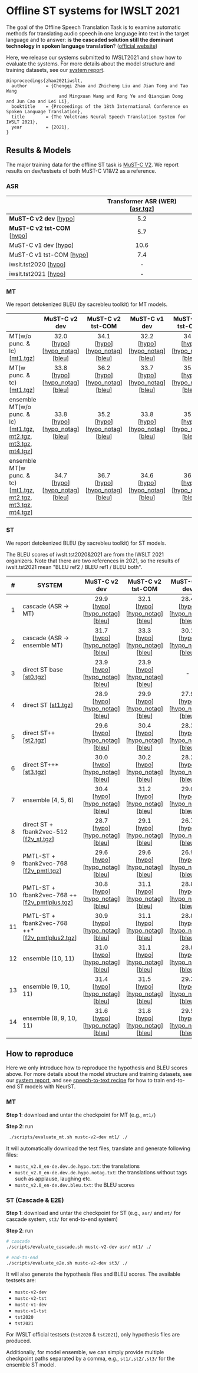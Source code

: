 # Offline ST systems for IWSLT 2021 

The goal of the Offline Speech Translation Task is to examine automatic methods for translating audio speech in one language into text in the target language and to answer: **is the cascaded solution still the dominant technology in spoken language translation**? ([official website](https://iwslt.org/2021/offline))

Here, we release our systems submitted to IWSLT2021 and show how to evaluate the systems. For more details about the model structure and training datasets, see our [system report](https://arxiv.org/abs/2105.07319).
```
@inproceedings{zhao2021iwslt,
  author       = {Chengqi Zhao and Zhicheng Liu and Jian Tong and Tao Wang 
                    and Mingxuan Wang and Rong Ye and Qianqian Dong and Jun Cao and Lei Li},
  booktitle    = {Proceedings of the 18th International Conference on Spoken Language Translation},
  title        = {The Volctrans Neural Speech Translation System for IWSLT 2021},
  year         = {2021},
}

```


## Results & Models
The major training data for the offline ST task is [MuST-C V2](https://ict.fbk.eu/must-c/). We report results on dev/testsets of both MuST-C V1&V2 as a reference.

### ASR

|                       | Transformer ASR (WER) [[asr.tgz](http://sf3-ttcdn-tos.pstatp.com/obj/nlp-opensource/neurst/iwslt21/offline/models/asr.tgz)] |
|-----------------------|:---------------------:|
| **MuST-C v2 dev** [[hypo](http://sf3-ttcdn-tos.pstatp.com/obj/nlp-opensource/neurst/iwslt21/offline/res/cascade/mustc_v2.0_en-de.dev.en.hypo.txt)] | 5.2 |
| **MuST-C v2 tst-COM** [[hypo](http://sf3-ttcdn-tos.pstatp.com/obj/nlp-opensource/neurst/iwslt21/offline/res/cascade/mustc_v2.0_en-de.tst-COMMON.en.hypo.txt)] | 5.7 |
| MuST-C v1 dev [[hypo](http://sf3-ttcdn-tos.pstatp.com/obj/nlp-opensource/neurst/iwslt21/offline/res/cascade/mustc_v1.0_en-de.dev.en.hypo.txt)] | 10.6 |
| MuST-C v1 tst-COM [[hypo](http://sf3-ttcdn-tos.pstatp.com/obj/nlp-opensource/neurst/iwslt21/offline/res/cascade/mustc_v1.0_en-de.tst-COMMON.en.hypo.txt)] | 7.4 |
| iwslt.tst2020 [[hypo](http://sf3-ttcdn-tos.pstatp.com/obj/nlp-opensource/neurst/iwslt21/offline/res/cascade/iwslt-slt.tst2020.en.hypo.txt)]| - |
| iwslt.tst2021  [[hypo](http://sf3-ttcdn-tos.pstatp.com/obj/nlp-opensource/neurst/iwslt21/offline/res/cascade/iwslt-slt.tst2021.en.hypo.txt)] | - |

### MT
We report detokenized BLEU (by sacrebleu toolkit) for MT models.

| | **MuST-C v2 dev** | **MuST-C v2 tst-COM** | MuST-C v1 dev | MuST-C v1 tst-COM |
|-----------------------|:---------------------:|:---------------------:|:---------------------:|:---------------------:|
|MT(w/o punc. & lc) [[mt1.tgz](http://sf3-ttcdn-tos.pstatp.com/obj/nlp-opensource/neurst/iwslt21/offline/models/mt1.tgz)]| 32.0 <br> [[hypo](http://sf3-ttcdn-tos.pstatp.com/obj/nlp-opensource/neurst/iwslt21/offline/res/mt/mustc_v2.0_en-de.dev.de.hypo.txt)] [[hypo_notag](http://sf3-ttcdn-tos.pstatp.com/obj/nlp-opensource/neurst/iwslt21/offline/res/mt/mustc_v2.0_en-de.dev.de.hypo.notag.txt)] [[bleu](http://sf3-ttcdn-tos.pstatp.com/obj/nlp-opensource/neurst/iwslt21/offline/res/mt/mustc_v2.0_en-de.dev.bleu.txt)] | 34.1 <br> [[hypo](http://sf3-ttcdn-tos.pstatp.com/obj/nlp-opensource/neurst/iwslt21/offline/res/mt/mustc_v2.0_en-de.tst-COMMON.de.hypo.txt)] [[hypo_notag](http://sf3-ttcdn-tos.pstatp.com/obj/nlp-opensource/neurst/iwslt21/offline/res/mt/mustc_v2.0_en-de.tst-COMMON.de.hypo.notag.txt)] [[bleu](http://sf3-ttcdn-tos.pstatp.com/obj/nlp-opensource/neurst/iwslt21/offline/res/mt/mustc_v2.0_en-de.tst-COMMON.bleu.txt)] | 32.2 <br> [[hypo](http://sf3-ttcdn-tos.pstatp.com/obj/nlp-opensource/neurst/iwslt21/offline/res/mt/mustc_v1.0_en-de.dev.de.hypo.txt)] [[hypo_notag](http://sf3-ttcdn-tos.pstatp.com/obj/nlp-opensource/neurst/iwslt21/offline/res/mt/mustc_v1.0_en-de.dev.de.hypo.notag.txt)] [[bleu](http://sf3-ttcdn-tos.pstatp.com/obj/nlp-opensource/neurst/iwslt21/offline/res/mt/mustc_v1.0_en-de.dev.bleu.txt)] | 34.0 <br> [[hypo](http://sf3-ttcdn-tos.pstatp.com/obj/nlp-opensource/neurst/iwslt21/offline/res/mt/mustc_v1.0_en-de.tst-COMMON.de.hypo.txt)] [[hypo_notag](http://sf3-ttcdn-tos.pstatp.com/obj/nlp-opensource/neurst/iwslt21/offline/res/mt/mustc_v1.0_en-de.tst-COMMON.de.hypo.notag.txt)] [[bleu](http://sf3-ttcdn-tos.pstatp.com/obj/nlp-opensource/neurst/iwslt21/offline/res/mt/mustc_v1.0_en-de.tst-COMMON.bleu.txt)] |
|MT(w punc. & tc) [[mt1.tgz](http://sf3-ttcdn-tos.pstatp.com/obj/nlp-opensource/neurst/iwslt21/offline/models/mt1.tgz)]| 33.8 <br> [[hypo](http://sf3-ttcdn-tos.pstatp.com/obj/nlp-opensource/neurst/iwslt21/offline/res/mt_tc/mustc_v2.0_en-de.dev.de.hypo.txt)] [[hypo_notag](http://sf3-ttcdn-tos.pstatp.com/obj/nlp-opensource/neurst/iwslt21/offline/res/mt_tc/mustc_v2.0_en-de.dev.de.hypo.notag.txt)] [[bleu](http://sf3-ttcdn-tos.pstatp.com/obj/nlp-opensource/neurst/iwslt21/offline/res/mt_tc/mustc_v2.0_en-de.dev.bleu.txt)] | 36.2 <br> [[hypo](http://sf3-ttcdn-tos.pstatp.com/obj/nlp-opensource/neurst/iwslt21/offline/res/mt_tc/mustc_v2.0_en-de.tst-COMMON.de.hypo.txt)] [[hypo_notag](http://sf3-ttcdn-tos.pstatp.com/obj/nlp-opensource/neurst/iwslt21/offline/res/mt_tc/mustc_v2.0_en-de.tst-COMMON.de.hypo.notag.txt)] [[bleu](http://sf3-ttcdn-tos.pstatp.com/obj/nlp-opensource/neurst/iwslt21/offline/res/mt_tc/mustc_v2.0_en-de.tst-COMMON.bleu.txt)] | 33.7 <br> [[hypo](http://sf3-ttcdn-tos.pstatp.com/obj/nlp-opensource/neurst/iwslt21/offline/res/mt_tc/mustc_v1.0_en-de.dev.de.hypo.txt)] [[hypo_notag](http://sf3-ttcdn-tos.pstatp.com/obj/nlp-opensource/neurst/iwslt21/offline/res/mt_tc/mustc_v1.0_en-de.dev.de.hypo.notag.txt)] [[bleu](http://sf3-ttcdn-tos.pstatp.com/obj/nlp-opensource/neurst/iwslt21/offline/res/mt_tc/mustc_v1.0_en-de.dev.bleu.txt)] | 35.9 <br> [[hypo](http://sf3-ttcdn-tos.pstatp.com/obj/nlp-opensource/neurst/iwslt21/offline/res/mt_tc/mustc_v1.0_en-de.tst-COMMON.de.hypo.txt)] [[hypo_notag](http://sf3-ttcdn-tos.pstatp.com/obj/nlp-opensource/neurst/iwslt21/offline/res/mt_tc/mustc_v1.0_en-de.tst-COMMON.de.hypo.notag.txt)] [[bleu](http://sf3-ttcdn-tos.pstatp.com/obj/nlp-opensource/neurst/iwslt21/offline/res/mt_tc/mustc_v1.0_en-de.tst-COMMON.bleu.txt)]
|ensemble MT(w/o punc. & lc) [[mt1.tgz](http://sf3-ttcdn-tos.pstatp.com/obj/nlp-opensource/neurst/iwslt21/offline/models/mt1.tgz), [mt2.tgz](http://sf3-ttcdn-tos.pstatp.com/obj/nlp-opensource/neurst/iwslt21/offline/models/mt2.tgz), [mt3.tgz](http://sf3-ttcdn-tos.pstatp.com/obj/nlp-opensource/neurst/iwslt21/offline/models/mt3.tgz), [mt4.tgz](http://sf3-ttcdn-tos.pstatp.com/obj/nlp-opensource/neurst/iwslt21/offline/models/mt4.tgz)]| 33.8 <br> [[hypo](http://sf3-ttcdn-tos.pstatp.com/obj/nlp-opensource/neurst/iwslt21/offline/res/mt_ensemble/mustc_v2.0_en-de.dev.de.hypo.txt)] [[hypo_notag](http://sf3-ttcdn-tos.pstatp.com/obj/nlp-opensource/neurst/iwslt21/offline/res/mt_ensemble/mustc_v2.0_en-de.dev.de.hypo.notag.txt)] [[bleu](http://sf3-ttcdn-tos.pstatp.com/obj/nlp-opensource/neurst/iwslt21/offline/res/mt_ensemble/mustc_v2.0_en-de.dev.bleu.txt)] | 35.2 <br> [[hypo](http://sf3-ttcdn-tos.pstatp.com/obj/nlp-opensource/neurst/iwslt21/offline/res/mt_ensemble/mustc_v2.0_en-de.tst-COMMON.de.hypo.txt)] [[hypo_notag](http://sf3-ttcdn-tos.pstatp.com/obj/nlp-opensource/neurst/iwslt21/offline/res/mt_ensemble/mustc_v2.0_en-de.tst-COMMON.de.hypo.notag.txt)] [[bleu](http://sf3-ttcdn-tos.pstatp.com/obj/nlp-opensource/neurst/iwslt21/offline/res/mt_ensemble/mustc_v2.0_en-de.tst-COMMON.bleu.txt)] | 33.8 <br> [[hypo](http://sf3-ttcdn-tos.pstatp.com/obj/nlp-opensource/neurst/iwslt21/offline/res/mt_ensemble/mustc_v1.0_en-de.dev.de.hypo.txt)] [[hypo_notag](http://sf3-ttcdn-tos.pstatp.com/obj/nlp-opensource/neurst/iwslt21/offline/res/mt_ensemble/mustc_v1.0_en-de.dev.de.hypo.notag.txt)] [[bleu](http://sf3-ttcdn-tos.pstatp.com/obj/nlp-opensource/neurst/iwslt21/offline/res/mt_ensemble/mustc_v1.0_en-de.dev.bleu.txt)] | 35.3 <br> [[hypo](http://sf3-ttcdn-tos.pstatp.com/obj/nlp-opensource/neurst/iwslt21/offline/res/mt_ensemble/mustc_v1.0_en-de.tst-COMMON.de.hypo.txt)] [[hypo_notag](http://sf3-ttcdn-tos.pstatp.com/obj/nlp-opensource/neurst/iwslt21/offline/res/mt_ensemble/mustc_v1.0_en-de.tst-COMMON.de.hypo.notag.txt)] [[bleu](http://sf3-ttcdn-tos.pstatp.com/obj/nlp-opensource/neurst/iwslt21/offline/res/mt_ensemble/mustc_v1.0_en-de.tst-COMMON.bleu.txt)]
|ensemble MT(w punc. & tc) [[mt1.tgz](http://sf3-ttcdn-tos.pstatp.com/obj/nlp-opensource/neurst/iwslt21/offline/models/mt1.tgz), [mt2.tgz](http://sf3-ttcdn-tos.pstatp.com/obj/nlp-opensource/neurst/iwslt21/offline/models/mt2.tgz), [mt3.tgz](http://sf3-ttcdn-tos.pstatp.com/obj/nlp-opensource/neurst/iwslt21/offline/models/mt3.tgz), [mt4.tgz](http://sf3-ttcdn-tos.pstatp.com/obj/nlp-opensource/neurst/iwslt21/offline/models/mt4.tgz)]|34.7 <br> [[hypo](http://sf3-ttcdn-tos.pstatp.com/obj/nlp-opensource/neurst/iwslt21/offline/res/mt_ensemble_tc/mustc_v2.0_en-de.dev.de.hypo.txt)] [[hypo_notag](http://sf3-ttcdn-tos.pstatp.com/obj/nlp-opensource/neurst/iwslt21/offline/res/mt_ensemble_tc/mustc_v2.0_en-de.dev.de.hypo.notag.txt)] [[bleu](http://sf3-ttcdn-tos.pstatp.com/obj/nlp-opensource/neurst/iwslt21/offline/res/mt_ensemble_tc/mustc_v2.0_en-de.dev.bleu.txt)] | 36.7 <br> [[hypo](http://sf3-ttcdn-tos.pstatp.com/obj/nlp-opensource/neurst/iwslt21/offline/res/mt_ensemble_tc/mustc_v2.0_en-de.tst-COMMON.de.hypo.txt)] [[hypo_notag](http://sf3-ttcdn-tos.pstatp.com/obj/nlp-opensource/neurst/iwslt21/offline/res/mt_ensemble_tc/mustc_v2.0_en-de.tst-COMMON.de.hypo.notag.txt)] [[bleu](http://sf3-ttcdn-tos.pstatp.com/obj/nlp-opensource/neurst/iwslt21/offline/res/mt_ensemble_tc/mustc_v2.0_en-de.tst-COMMON.bleu.txt)] | 34.6 <br> [[hypo](http://sf3-ttcdn-tos.pstatp.com/obj/nlp-opensource/neurst/iwslt21/offline/res/mt_ensemble_tc/mustc_v1.0_en-de.dev.de.hypo.txt)] [[hypo_notag](http://sf3-ttcdn-tos.pstatp.com/obj/nlp-opensource/neurst/iwslt21/offline/res/mt_ensemble_tc/mustc_v1.0_en-de.dev.de.hypo.notag.txt)] [[bleu](http://sf3-ttcdn-tos.pstatp.com/obj/nlp-opensource/neurst/iwslt21/offline/res/mt_ensemble_tc/mustc_v1.0_en-de.dev.bleu.txt)] | 36.2 <br> [[hypo](http://sf3-ttcdn-tos.pstatp.com/obj/nlp-opensource/neurst/iwslt21/offline/res/mt_ensemble_tc/mustc_v1.0_en-de.tst-COMMON.de.hypo.txt)] [[hypo_notag](http://sf3-ttcdn-tos.pstatp.com/obj/nlp-opensource/neurst/iwslt21/offline/res/mt_ensemble_tc/mustc_v1.0_en-de.tst-COMMON.de.hypo.notag.txt)] [[bleu](http://sf3-ttcdn-tos.pstatp.com/obj/nlp-opensource/neurst/iwslt21/offline/res/mt_ensemble_tc/mustc_v1.0_en-de.tst-COMMON.bleu.txt)]

### ST
We report detokenized BLEU (by sacrebleu toolkit) for ST models.

The BLEU scores of iwslt.tst2020&2021 are from the IWSLT 2021 organizers. Note that there are two references in 2021, so the results of iwslt.tst2021 mean "BLEU ref2 / BLEU ref1 / BLEU both".  

| # | SYSTEM | **MuST-C v2 dev** | **MuST-C v2 tst-COM** | MuST-C v1 dev | MuST-C v1 tst-COM | iwslt.tst2020 | iwslt.tst2021 |
|:---------------------:|-----------------------|:---------------------:|:---------------------:|:---------------------:|:---------------------:|:---------------------:|:---------------------:|
|1| cascade (ASR -> MT) | 29.9 <br> [[hypo](http://sf3-ttcdn-tos.pstatp.com/obj/nlp-opensource/neurst/iwslt21/offline/res/cascade/mustc_v2.0_en-de.dev.de.hypo.txt)] [[hypo_notag](http://sf3-ttcdn-tos.pstatp.com/obj/nlp-opensource/neurst/iwslt21/offline/res/cascade/mustc_v2.0_en-de.dev.de.hypo.notag.txt)] [[bleu](http://sf3-ttcdn-tos.pstatp.com/obj/nlp-opensource/neurst/iwslt21/offline/res/cascade/mustc_v2.0_en-de.dev.bleu.txt)] | 32.1 <br> [[hypo](http://sf3-ttcdn-tos.pstatp.com/obj/nlp-opensource/neurst/iwslt21/offline/res/cascade/mustc_v2.0_en-de.tst-COMMON.de.hypo.txt)] [[hypo_notag](http://sf3-ttcdn-tos.pstatp.com/obj/nlp-opensource/neurst/iwslt21/offline/res/cascade/mustc_v2.0_en-de.tst-COMMON.de.hypo.notag.txt)] [[bleu](http://sf3-ttcdn-tos.pstatp.com/obj/nlp-opensource/neurst/iwslt21/offline/res/cascade/mustc_v2.0_en-de.tst-COMMON.bleu.txt)] | 28.4 <br> [[hypo](http://sf3-ttcdn-tos.pstatp.com/obj/nlp-opensource/neurst/iwslt21/offline/res/cascade/mustc_v1.0_en-de.dev.de.hypo.txt)] [[hypo_notag](http://sf3-ttcdn-tos.pstatp.com/obj/nlp-opensource/neurst/iwslt21/offline/res/cascade/mustc_v1.0_en-de.dev.de.hypo.notag.txt)] [[bleu](http://sf3-ttcdn-tos.pstatp.com/obj/nlp-opensource/neurst/iwslt21/offline/res/cascade/mustc_v1.0_en-de.dev.bleu.txt)] | 31.3 <br> [[hypo](http://sf3-ttcdn-tos.pstatp.com/obj/nlp-opensource/neurst/iwslt21/offline/res/cascade/mustc_v1.0_en-de.tst-COMMON.de.hypo.txt)] [[hypo_notag](http://sf3-ttcdn-tos.pstatp.com/obj/nlp-opensource/neurst/iwslt21/offline/res/cascade/mustc_v1.0_en-de.tst-COMMON.de.hypo.notag.txt)] [[bleu](http://sf3-ttcdn-tos.pstatp.com/obj/nlp-opensource/neurst/iwslt21/offline/res/cascade/mustc_v1.0_en-de.tst-COMMON.bleu.txt)] | 21.0 <br> [[hypo](http://sf3-ttcdn-tos.pstatp.com/obj/nlp-opensource/neurst/iwslt21/offline/res/cascade/iwslt-slt.tst2020.de.hypo.txt)] [[hypo_notag](http://sf3-ttcdn-tos.pstatp.com/obj/nlp-opensource/neurst/iwslt21/offline/res/cascade/iwslt-slt.tst2020.de.hypo.notag.txt)] | 20.3/16.4/27.7 <br> [[hypo](http://sf3-ttcdn-tos.pstatp.com/obj/nlp-opensource/neurst/iwslt21/offline/res/cascade/iwslt-slt.tst2021.de.hypo.txt)] [[hypo_notag](http://sf3-ttcdn-tos.pstatp.com/obj/nlp-opensource/neurst/iwslt21/offline/res/cascade/iwslt-slt.tst2021.de.hypo.notag.txt)]
|2| cascade (ASR -> ensemble MT)| 31.7 <br> [[hypo](http://sf3-ttcdn-tos.pstatp.com/obj/nlp-opensource/neurst/iwslt21/offline/res/cascade_ensemble/mustc_v2.0_en-de.dev.de.hypo.txt)] [[hypo_notag](http://sf3-ttcdn-tos.pstatp.com/obj/nlp-opensource/neurst/iwslt21/offline/res/cascade_ensemble/mustc_v2.0_en-de.dev.de.hypo.notag.txt)] [[bleu](http://sf3-ttcdn-tos.pstatp.com/obj/nlp-opensource/neurst/iwslt21/offline/res/cascade_ensemble/mustc_v2.0_en-de.dev.bleu.txt)] | 33.3 <br> [[hypo](http://sf3-ttcdn-tos.pstatp.com/obj/nlp-opensource/neurst/iwslt21/offline/res/cascade_ensemble/mustc_v2.0_en-de.tst-COMMON.de.hypo.txt)] [[hypo_notag](http://sf3-ttcdn-tos.pstatp.com/obj/nlp-opensource/neurst/iwslt21/offline/res/cascade_ensemble/mustc_v2.0_en-de.tst-COMMON.de.hypo.notag.txt)] [[bleu](http://sf3-ttcdn-tos.pstatp.com/obj/nlp-opensource/neurst/iwslt21/offline/res/cascade_ensemble/mustc_v2.0_en-de.tst-COMMON.bleu.txt)] | 30.1 <br> [[hypo](http://sf3-ttcdn-tos.pstatp.com/obj/nlp-opensource/neurst/iwslt21/offline/res/cascade_ensemble/mustc_v1.0_en-de.dev.de.hypo.txt)] [[hypo_notag](http://sf3-ttcdn-tos.pstatp.com/obj/nlp-opensource/neurst/iwslt21/offline/res/cascade_ensemble/mustc_v1.0_en-de.dev.de.hypo.notag.txt)] [[bleu](http://sf3-ttcdn-tos.pstatp.com/obj/nlp-opensource/neurst/iwslt21/offline/res/cascade_ensemble/mustc_v1.0_en-de.dev.bleu.txt)] | 32.3 <br> [[hypo](http://sf3-ttcdn-tos.pstatp.com/obj/nlp-opensource/neurst/iwslt21/offline/res/cascade_ensemble/mustc_v1.0_en-de.tst-COMMON.de.hypo.txt)] [[hypo_notag](http://sf3-ttcdn-tos.pstatp.com/obj/nlp-opensource/neurst/iwslt21/offline/res/cascade_ensemble/mustc_v1.0_en-de.tst-COMMON.de.hypo.notag.txt)] [[bleu](http://sf3-ttcdn-tos.pstatp.com/obj/nlp-opensource/neurst/iwslt21/offline/res/cascade_ensemble/mustc_v1.0_en-de.tst-COMMON.bleu.txt)] | 22.2 <br> [[hypo](http://sf3-ttcdn-tos.pstatp.com/obj/nlp-opensource/neurst/iwslt21/offline/res/cascade_ensemble/iwslt-slt.tst2020.de.hypo.txt)] [[hypo_notag](http://sf3-ttcdn-tos.pstatp.com/obj/nlp-opensource/neurst/iwslt21/offline/res/cascade_ensemble/iwslt-slt.tst2020.de.hypo.notag.txt)] | 21.8/17.1/29.5 <br> [[hypo](http://sf3-ttcdn-tos.pstatp.com/obj/nlp-opensource/neurst/iwslt21/offline/res/cascade_ensemble/iwslt-slt.tst2021.de.hypo.txt)] [[hypo_notag](http://sf3-ttcdn-tos.pstatp.com/obj/nlp-opensource/neurst/iwslt21/offline/res/cascade_ensemble/iwslt-slt.tst2021.de.hypo.notag.txt)]
|3| direct ST base [[st0.tgz](http://sf3-ttcdn-tos.pstatp.com/obj/nlp-opensource/neurst/iwslt21/offline/models/st0.tgz)] | 23.9 <br> [[hypo](http://sf3-ttcdn-tos.pstatp.com/obj/nlp-opensource/neurst/iwslt21/offline/res/st0/mustc_v2.0_en-de.dev.de.hypo.txt)] [[hypo_notag](http://sf3-ttcdn-tos.pstatp.com/obj/nlp-opensource/neurst/iwslt21/offline/res/st0/mustc_v2.0_en-de.dev.de.hypo.notag.txt)] [[bleu](http://sf3-ttcdn-tos.pstatp.com/obj/nlp-opensource/neurst/iwslt21/offline/res/st0/mustc_v2.0_en-de.dev.bleu.txt)] | 23.9 <br> [[hypo](http://sf3-ttcdn-tos.pstatp.com/obj/nlp-opensource/neurst/iwslt21/offline/res/st0/mustc_v2.0_en-de.tst-COMMON.de.hypo.txt)] [[hypo_notag](http://sf3-ttcdn-tos.pstatp.com/obj/nlp-opensource/neurst/iwslt21/offline/res/st0/mustc_v2.0_en-de.tst-COMMON.de.hypo.notag.txt)] [[bleu](http://sf3-ttcdn-tos.pstatp.com/obj/nlp-opensource/neurst/iwslt21/offline/res/st0/mustc_v2.0_en-de.tst-COMMON.bleu.txt)] | - | - | - | - |
|4| direct ST [[st1.tgz](http://sf3-ttcdn-tos.pstatp.com/obj/nlp-opensource/neurst/iwslt21/offline/models/st1.tgz)] | 28.9 <br> [[hypo](http://sf3-ttcdn-tos.pstatp.com/obj/nlp-opensource/neurst/iwslt21/offline/res/st0/mustc_v2.0_en-de.dev.de.hypo.txt)] [[hypo_notag](http://sf3-ttcdn-tos.pstatp.com/obj/nlp-opensource/neurst/iwslt21/offline/res/st0/mustc_v2.0_en-de.dev.de.hypo.notag.txt)] [[bleu](http://sf3-ttcdn-tos.pstatp.com/obj/nlp-opensource/neurst/iwslt21/offline/res/st0/mustc_v2.0_en-de.dev.bleu.txt)] | 29.9 <br> [[hypo](http://sf3-ttcdn-tos.pstatp.com/obj/nlp-opensource/neurst/iwslt21/offline/res/st0/mustc_v2.0_en-de.tst-COMMON.de.hypo.txt)] [[hypo_notag](http://sf3-ttcdn-tos.pstatp.com/obj/nlp-opensource/neurst/iwslt21/offline/res/st0/mustc_v2.0_en-de.tst-COMMON.de.hypo.notag.txt)] [[bleu](http://sf3-ttcdn-tos.pstatp.com/obj/nlp-opensource/neurst/iwslt21/offline/res/st0/mustc_v2.0_en-de.tst-COMMON.bleu.txt)] | 27.9 <br> [[hypo](http://sf3-ttcdn-tos.pstatp.com/obj/nlp-opensource/neurst/iwslt21/offline/res/st0/mustc_v1.0_en-de.dev.de.hypo.txt)] [[hypo_notag](http://sf3-ttcdn-tos.pstatp.com/obj/nlp-opensource/neurst/iwslt21/offline/res/st0/mustc_v1.0_en-de.dev.de.hypo.notag.txt)] [[bleu](http://sf3-ttcdn-tos.pstatp.com/obj/nlp-opensource/neurst/iwslt21/offline/res/st0/mustc_v1.0_en-de.dev.bleu.txt)] | 29.5 <br> [[hypo](http://sf3-ttcdn-tos.pstatp.com/obj/nlp-opensource/neurst/iwslt21/offline/res/st0/mustc_v1.0_en-de.tst-COMMON.de.hypo.txt)] [[hypo_notag](http://sf3-ttcdn-tos.pstatp.com/obj/nlp-opensource/neurst/iwslt21/offline/res/st0/mustc_v1.0_en-de.tst-COMMON.de.hypo.notag.txt)] [[bleu](http://sf3-ttcdn-tos.pstatp.com/obj/nlp-opensource/neurst/iwslt21/offline/res/st0/mustc_v1.0_en-de.tst-COMMON.bleu.txt)] | - <br> [[hypo](http://sf3-ttcdn-tos.pstatp.com/obj/nlp-opensource/neurst/iwslt21/offline/res/st0/iwslt-slt.tst2020.de.hypo.txt)] [[hypo_notag](http://sf3-ttcdn-tos.pstatp.com/obj/nlp-opensource/neurst/iwslt21/offline/res/st0/iwslt-slt.tst2020.de.hypo.notag.txt)] | - <br> [[hypo](http://sf3-ttcdn-tos.pstatp.com/obj/nlp-opensource/neurst/iwslt21/offline/res/st0/iwslt-slt.tst2021.de.hypo.txt)] [[hypo_notag](http://sf3-ttcdn-tos.pstatp.com/obj/nlp-opensource/neurst/iwslt21/offline/res/st0/iwslt-slt.tst2021.de.hypo.notag.txt)]
|5| direct ST++ [[st2.tgz](http://sf3-ttcdn-tos.pstatp.com/obj/nlp-opensource/neurst/iwslt21/offline/models/st2.tgz)]| 29.6 <br> [[hypo](http://sf3-ttcdn-tos.pstatp.com/obj/nlp-opensource/neurst/iwslt21/offline/res/st2/mustc_v2.0_en-de.dev.de.hypo.txt)] [[hypo_notag](http://sf3-ttcdn-tos.pstatp.com/obj/nlp-opensource/neurst/iwslt21/offline/res/st2/mustc_v2.0_en-de.dev.de.hypo.notag.txt)] [[bleu](http://sf3-ttcdn-tos.pstatp.com/obj/nlp-opensource/neurst/iwslt21/offline/res/st2/mustc_v2.0_en-de.dev.bleu.txt)] | 30.4 <br> [[hypo](http://sf3-ttcdn-tos.pstatp.com/obj/nlp-opensource/neurst/iwslt21/offline/res/st2/mustc_v2.0_en-de.tst-COMMON.de.hypo.txt)] [[hypo_notag](http://sf3-ttcdn-tos.pstatp.com/obj/nlp-opensource/neurst/iwslt21/offline/res/st2/mustc_v2.0_en-de.tst-COMMON.de.hypo.notag.txt)] [[bleu](http://sf3-ttcdn-tos.pstatp.com/obj/nlp-opensource/neurst/iwslt21/offline/res/st2/mustc_v2.0_en-de.tst-COMMON.bleu.txt)] | 28.3 <br> [[hypo](http://sf3-ttcdn-tos.pstatp.com/obj/nlp-opensource/neurst/iwslt21/offline/res/st2/mustc_v1.0_en-de.dev.de.hypo.txt)] [[hypo_notag](http://sf3-ttcdn-tos.pstatp.com/obj/nlp-opensource/neurst/iwslt21/offline/res/st2/mustc_v1.0_en-de.dev.de.hypo.notag.txt)] [[bleu](http://sf3-ttcdn-tos.pstatp.com/obj/nlp-opensource/neurst/iwslt21/offline/res/st2/mustc_v1.0_en-de.dev.bleu.txt)] | 29.7 <br> [[hypo](http://sf3-ttcdn-tos.pstatp.com/obj/nlp-opensource/neurst/iwslt21/offline/res/st2/mustc_v1.0_en-de.tst-COMMON.de.hypo.txt)] [[hypo_notag](http://sf3-ttcdn-tos.pstatp.com/obj/nlp-opensource/neurst/iwslt21/offline/res/st2/mustc_v1.0_en-de.tst-COMMON.de.hypo.notag.txt)] [[bleu](http://sf3-ttcdn-tos.pstatp.com/obj/nlp-opensource/neurst/iwslt21/offline/res/st2/mustc_v1.0_en-de.tst-COMMON.bleu.txt)] | 21.6 <br> [[hypo](http://sf3-ttcdn-tos.pstatp.com/obj/nlp-opensource/neurst/iwslt21/offline/res/st2/iwslt-slt.tst2020.de.hypo.txt)] [[hypo_notag](http://sf3-ttcdn-tos.pstatp.com/obj/nlp-opensource/neurst/iwslt21/offline/res/st2/iwslt-slt.tst2020.de.hypo.notag.txt)] | 20.4/17.0/28.1 <br> [[hypo](http://sf3-ttcdn-tos.pstatp.com/obj/nlp-opensource/neurst/iwslt21/offline/res/st2/iwslt-slt.tst2021.de.hypo.txt)] [[hypo_notag](http://sf3-ttcdn-tos.pstatp.com/obj/nlp-opensource/neurst/iwslt21/offline/res/st2/iwslt-slt.tst2021.de.hypo.notag.txt)]
|6| direct ST++* [[st3.tgz](http://sf3-ttcdn-tos.pstatp.com/obj/nlp-opensource/neurst/iwslt21/offline/models/st3.tgz)]| 30.0 <br> [[hypo](http://sf3-ttcdn-tos.pstatp.com/obj/nlp-opensource/neurst/iwslt21/offline/res/st3/mustc_v2.0_en-de.dev.de.hypo.txt)] [[hypo_notag](http://sf3-ttcdn-tos.pstatp.com/obj/nlp-opensource/neurst/iwslt21/offline/res/st3/mustc_v2.0_en-de.dev.de.hypo.notag.txt)] [[bleu](http://sf3-ttcdn-tos.pstatp.com/obj/nlp-opensource/neurst/iwslt21/offline/res/st3/mustc_v2.0_en-de.dev.bleu.txt)] | 30.2 <br> [[hypo](http://sf3-ttcdn-tos.pstatp.com/obj/nlp-opensource/neurst/iwslt21/offline/res/st3/mustc_v2.0_en-de.tst-COMMON.de.hypo.txt)] [[hypo_notag](http://sf3-ttcdn-tos.pstatp.com/obj/nlp-opensource/neurst/iwslt21/offline/res/st3/mustc_v2.0_en-de.tst-COMMON.de.hypo.notag.txt)] [[bleu](http://sf3-ttcdn-tos.pstatp.com/obj/nlp-opensource/neurst/iwslt21/offline/res/st3/mustc_v2.0_en-de.tst-COMMON.bleu.txt)] | 28.2 <br> [[hypo](http://sf3-ttcdn-tos.pstatp.com/obj/nlp-opensource/neurst/iwslt21/offline/res/st3/mustc_v1.0_en-de.dev.de.hypo.txt)] [[hypo_notag](http://sf3-ttcdn-tos.pstatp.com/obj/nlp-opensource/neurst/iwslt21/offline/res/st3/mustc_v1.0_en-de.dev.de.hypo.notag.txt)] [[bleu](http://sf3-ttcdn-tos.pstatp.com/obj/nlp-opensource/neurst/iwslt21/offline/res/st3/mustc_v1.0_en-de.dev.bleu.txt)] | 29.6 <br> [[hypo](http://sf3-ttcdn-tos.pstatp.com/obj/nlp-opensource/neurst/iwslt21/offline/res/st3/mustc_v1.0_en-de.tst-COMMON.de.hypo.txt)] [[hypo_notag](http://sf3-ttcdn-tos.pstatp.com/obj/nlp-opensource/neurst/iwslt21/offline/res/st3/mustc_v1.0_en-de.tst-COMMON.de.hypo.notag.txt)] [[bleu](http://sf3-ttcdn-tos.pstatp.com/obj/nlp-opensource/neurst/iwslt21/offline/res/st3/mustc_v1.0_en-de.tst-COMMON.bleu.txt)] | - <br> [[hypo](http://sf3-ttcdn-tos.pstatp.com/obj/nlp-opensource/neurst/iwslt21/offline/res/st3/iwslt-slt.tst2020.de.hypo.txt)] [[hypo_notag](http://sf3-ttcdn-tos.pstatp.com/obj/nlp-opensource/neurst/iwslt21/offline/res/st3/iwslt-slt.tst2020.de.hypo.notag.txt)] | - <br> [[hypo](http://sf3-ttcdn-tos.pstatp.com/obj/nlp-opensource/neurst/iwslt21/offline/res/st3/iwslt-slt.tst2021.de.hypo.txt)] [[hypo_notag](http://sf3-ttcdn-tos.pstatp.com/obj/nlp-opensource/neurst/iwslt21/offline/res/st3/iwslt-slt.tst2021.de.hypo.notag.txt)]
|7| ensemble (4, 5, 6) | 30.4 <br> [[hypo](http://sf3-ttcdn-tos.pstatp.com/obj/nlp-opensource/neurst/iwslt21/offline/res/st_ensemble/mustc_v2.0_en-de.dev.de.hypo.txt)] [[hypo_notag](http://sf3-ttcdn-tos.pstatp.com/obj/nlp-opensource/neurst/iwslt21/offline/res/st_ensemble/mustc_v2.0_en-de.dev.de.hypo.notag.txt)] [[bleu](http://sf3-ttcdn-tos.pstatp.com/obj/nlp-opensource/neurst/iwslt21/offline/res/st_ensemble/mustc_v2.0_en-de.dev.bleu.txt)] | 31.2 <br> [[hypo](http://sf3-ttcdn-tos.pstatp.com/obj/nlp-opensource/neurst/iwslt21/offline/res/st_ensemble/mustc_v2.0_en-de.tst-COMMON.de.hypo.txt)] [[hypo_notag](http://sf3-ttcdn-tos.pstatp.com/obj/nlp-opensource/neurst/iwslt21/offline/res/st_ensemble/mustc_v2.0_en-de.tst-COMMON.de.hypo.notag.txt)] [[bleu](http://sf3-ttcdn-tos.pstatp.com/obj/nlp-opensource/neurst/iwslt21/offline/res/st_ensemble/mustc_v2.0_en-de.tst-COMMON.bleu.txt)] | 29.0 <br> [[hypo](http://sf3-ttcdn-tos.pstatp.com/obj/nlp-opensource/neurst/iwslt21/offline/res/st_ensemble/mustc_v1.0_en-de.dev.de.hypo.txt)] [[hypo_notag](http://sf3-ttcdn-tos.pstatp.com/obj/nlp-opensource/neurst/iwslt21/offline/res/st_ensemble/mustc_v1.0_en-de.dev.de.hypo.notag.txt)] [[bleu](http://sf3-ttcdn-tos.pstatp.com/obj/nlp-opensource/neurst/iwslt21/offline/res/st_ensemble/mustc_v1.0_en-de.dev.bleu.txt)] | 30.6 <br> [[hypo](http://sf3-ttcdn-tos.pstatp.com/obj/nlp-opensource/neurst/iwslt21/offline/res/st_ensemble/mustc_v1.0_en-de.tst-COMMON.de.hypo.txt)] [[hypo_notag](http://sf3-ttcdn-tos.pstatp.com/obj/nlp-opensource/neurst/iwslt21/offline/res/st_ensemble/mustc_v1.0_en-de.tst-COMMON.de.hypo.notag.txt)] [[bleu](http://sf3-ttcdn-tos.pstatp.com/obj/nlp-opensource/neurst/iwslt21/offline/res/st_ensemble/mustc_v1.0_en-de.tst-COMMON.bleu.txt)] | 22.4 <br> [[hypo](http://sf3-ttcdn-tos.pstatp.com/obj/nlp-opensource/neurst/iwslt21/offline/res/st_ensemble/iwslt-slt.tst2020.de.hypo.txt)] [[hypo_notag](http://sf3-ttcdn-tos.pstatp.com/obj/nlp-opensource/neurst/iwslt21/offline/res/st_ensemble/iwslt-slt.tst2020.de.hypo.notag.txt)] | 21.1/17.5/29.2 <br> [[hypo](http://sf3-ttcdn-tos.pstatp.com/obj/nlp-opensource/neurst/iwslt21/offline/res/st_ensemble/iwslt-slt.tst2021.de.hypo.txt)] [[hypo_notag](http://sf3-ttcdn-tos.pstatp.com/obj/nlp-opensource/neurst/iwslt21/offline/res/st_ensemble/iwslt-slt.tst2021.de.hypo.notag.txt)]
| 8 |direct ST + fbank2vec-512 [[f2v_st.tgz](http://sf3-ttcdn-tos.pstatp.com/obj/nlp-opensource/neurst/iwslt21/offline/models/f2v_st.tgz)]| 28.7 <br> [[hypo](http://sf3-ttcdn-tos.pstatp.com/obj/nlp-opensource/neurst/iwslt21/offline/res/f2v_st/mustc_v2.0_en-de.dev.de.hypo.txt)] [[hypo_notag](http://sf3-ttcdn-tos.pstatp.com/obj/nlp-opensource/neurst/iwslt21/offline/res/f2v_st/mustc_v2.0_en-de.dev.de.hypo.notag.txt)] [[bleu](http://sf3-ttcdn-tos.pstatp.com/obj/nlp-opensource/neurst/iwslt21/offline/res/f2v_st/mustc_v2.0_en-de.dev.bleu.txt)] | 29.1 <br> [[hypo](http://sf3-ttcdn-tos.pstatp.com/obj/nlp-opensource/neurst/iwslt21/offline/res/f2v_st/mustc_v2.0_en-de.tst-COMMON.de.hypo.txt)] [[hypo_notag](http://sf3-ttcdn-tos.pstatp.com/obj/nlp-opensource/neurst/iwslt21/offline/res/f2v_st/mustc_v2.0_en-de.tst-COMMON.de.hypo.notag.txt)] [[bleu](http://sf3-ttcdn-tos.pstatp.com/obj/nlp-opensource/neurst/iwslt21/offline/res/f2v_st/mustc_v2.0_en-de.tst-COMMON.bleu.txt)] | 26.7 <br> [[hypo](http://sf3-ttcdn-tos.pstatp.com/obj/nlp-opensource/neurst/iwslt21/offline/res/f2v_st/mustc_v1.0_en-de.dev.de.hypo.txt)] [[hypo_notag](http://sf3-ttcdn-tos.pstatp.com/obj/nlp-opensource/neurst/iwslt21/offline/res/f2v_st/mustc_v1.0_en-de.dev.de.hypo.notag.txt)] [[bleu](http://sf3-ttcdn-tos.pstatp.com/obj/nlp-opensource/neurst/iwslt21/offline/res/f2v_st/mustc_v1.0_en-de.dev.bleu.txt)] | 27.6 <br> [[hypo](http://sf3-ttcdn-tos.pstatp.com/obj/nlp-opensource/neurst/iwslt21/offline/res/f2v_st/mustc_v1.0_en-de.tst-COMMON.de.hypo.txt)] [[hypo_notag](http://sf3-ttcdn-tos.pstatp.com/obj/nlp-opensource/neurst/iwslt21/offline/res/f2v_st/mustc_v1.0_en-de.tst-COMMON.de.hypo.notag.txt)] [[bleu](http://sf3-ttcdn-tos.pstatp.com/obj/nlp-opensource/neurst/iwslt21/offline/res/f2v_st/mustc_v1.0_en-de.tst-COMMON.bleu.txt)] | - | -
| 9 | PMTL-ST + fbank2vec-768 [[f2v_pmtl.tgz](http://sf3-ttcdn-tos.pstatp.com/obj/nlp-opensource/neurst/iwslt21/offline/models/f2v_pmtl.tgz)]| 29.6 <br> [[hypo](http://sf3-ttcdn-tos.pstatp.com/obj/nlp-opensource/neurst/iwslt21/offline/res/f2v_pmtl/mustc_v2.0_en-de.dev.de.hypo.txt)] [[hypo_notag](http://sf3-ttcdn-tos.pstatp.com/obj/nlp-opensource/neurst/iwslt21/offline/res/f2v_pmtl/mustc_v2.0_en-de.dev.de.hypo.notag.txt)] [[bleu](http://sf3-ttcdn-tos.pstatp.com/obj/nlp-opensource/neurst/iwslt21/offline/res/f2v_pmtl/mustc_v2.0_en-de.dev.bleu.txt)] | 29.6 <br> [[hypo](http://sf3-ttcdn-tos.pstatp.com/obj/nlp-opensource/neurst/iwslt21/offline/res/f2v_pmtl/mustc_v2.0_en-de.tst-COMMON.de.hypo.txt)] [[hypo_notag](http://sf3-ttcdn-tos.pstatp.com/obj/nlp-opensource/neurst/iwslt21/offline/res/f2v_pmtl/mustc_v2.0_en-de.tst-COMMON.de.hypo.notag.txt)] [[bleu](http://sf3-ttcdn-tos.pstatp.com/obj/nlp-opensource/neurst/iwslt21/offline/res/f2v_pmtl/mustc_v2.0_en-de.tst-COMMON.bleu.txt)] | 26.9 <br> [[hypo](http://sf3-ttcdn-tos.pstatp.com/obj/nlp-opensource/neurst/iwslt21/offline/res/f2v_pmtl/mustc_v1.0_en-de.dev.de.hypo.txt)] [[hypo_notag](http://sf3-ttcdn-tos.pstatp.com/obj/nlp-opensource/neurst/iwslt21/offline/res/f2v_pmtl/mustc_v1.0_en-de.dev.de.hypo.notag.txt)] [[bleu](http://sf3-ttcdn-tos.pstatp.com/obj/nlp-opensource/neurst/iwslt21/offline/res/f2v_pmtl/mustc_v1.0_en-de.dev.bleu.txt)] | 28.1 <br> [[hypo](http://sf3-ttcdn-tos.pstatp.com/obj/nlp-opensource/neurst/iwslt21/offline/res/f2v_pmtl/mustc_v1.0_en-de.tst-COMMON.de.hypo.txt)] [[hypo_notag](http://sf3-ttcdn-tos.pstatp.com/obj/nlp-opensource/neurst/iwslt21/offline/res/f2v_pmtl/mustc_v1.0_en-de.tst-COMMON.de.hypo.notag.txt)] [[bleu](http://sf3-ttcdn-tos.pstatp.com/obj/nlp-opensource/neurst/iwslt21/offline/res/f2v_pmtl/mustc_v1.0_en-de.tst-COMMON.bleu.txt)] | - | -
| 10 | PMTL-ST + fbank2vec-768 ++ [[f2v_pmtlplus.tgz](http://sf3-ttcdn-tos.pstatp.com/obj/nlp-opensource/neurst/iwslt21/offline/models/f2v_pmtlplus.tgz)] | 30.8 <br> [[hypo](http://sf3-ttcdn-tos.pstatp.com/obj/nlp-opensource/neurst/iwslt21/offline/res/f2v_pmtlplus/mustc_v2.0_en-de.dev.de.hypo.txt)] [[hypo_notag](http://sf3-ttcdn-tos.pstatp.com/obj/nlp-opensource/neurst/iwslt21/offline/res/f2v_pmtlplus/mustc_v2.0_en-de.dev.de.hypo.notag.txt)] [[bleu](http://sf3-ttcdn-tos.pstatp.com/obj/nlp-opensource/neurst/iwslt21/offline/res/f2v_pmtlplus/mustc_v2.0_en-de.dev.bleu.txt)] | 31.1 <br> [[hypo](http://sf3-ttcdn-tos.pstatp.com/obj/nlp-opensource/neurst/iwslt21/offline/res/f2v_pmtlplus/mustc_v2.0_en-de.tst-COMMON.de.hypo.txt)] [[hypo_notag](http://sf3-ttcdn-tos.pstatp.com/obj/nlp-opensource/neurst/iwslt21/offline/res/f2v_pmtlplus/mustc_v2.0_en-de.tst-COMMON.de.hypo.notag.txt)] [[bleu](http://sf3-ttcdn-tos.pstatp.com/obj/nlp-opensource/neurst/iwslt21/offline/res/f2v_pmtlplus/mustc_v2.0_en-de.tst-COMMON.bleu.txt)] | 28.8 <br> [[hypo](http://sf3-ttcdn-tos.pstatp.com/obj/nlp-opensource/neurst/iwslt21/offline/res/f2v_pmtlplus/mustc_v1.0_en-de.dev.de.hypo.txt)] [[hypo_notag](http://sf3-ttcdn-tos.pstatp.com/obj/nlp-opensource/neurst/iwslt21/offline/res/f2v_pmtlplus/mustc_v1.0_en-de.dev.de.hypo.notag.txt)] [[bleu](http://sf3-ttcdn-tos.pstatp.com/obj/nlp-opensource/neurst/iwslt21/offline/res/f2v_pmtlplus/mustc_v1.0_en-de.dev.bleu.txt)] | 30.1 <br> [[hypo](http://sf3-ttcdn-tos.pstatp.com/obj/nlp-opensource/neurst/iwslt21/offline/res/f2v_pmtlplus/mustc_v1.0_en-de.tst-COMMON.de.hypo.txt)] [[hypo_notag](http://sf3-ttcdn-tos.pstatp.com/obj/nlp-opensource/neurst/iwslt21/offline/res/f2v_pmtlplus/mustc_v1.0_en-de.tst-COMMON.de.hypo.notag.txt)] [[bleu](http://sf3-ttcdn-tos.pstatp.com/obj/nlp-opensource/neurst/iwslt21/offline/res/f2v_pmtlplus/mustc_v1.0_en-de.tst-COMMON.bleu.txt)] | - | -
| 11 | PMTL-ST + fbank2vec-768 ++* [[f2v_pmtlplus2.tgz](http://sf3-ttcdn-tos.pstatp.com/obj/nlp-opensource/neurst/iwslt21/offline/models/f2v_pmtlplus2.tgz)] | 30.9 <br> [[hypo](http://sf3-ttcdn-tos.pstatp.com/obj/nlp-opensource/neurst/iwslt21/offline/res/f2v_pmtlplus2/mustc_v2.0_en-de.dev.de.hypo.txt)] [[hypo_notag](http://sf3-ttcdn-tos.pstatp.com/obj/nlp-opensource/neurst/iwslt21/offline/res/f2v_pmtlplus2/mustc_v2.0_en-de.dev.de.hypo.notag.txt)] [[bleu](http://sf3-ttcdn-tos.pstatp.com/obj/nlp-opensource/neurst/iwslt21/offline/res/f2v_pmtlplus2/mustc_v2.0_en-de.dev.bleu.txt)] | 31.1 <br> [[hypo](http://sf3-ttcdn-tos.pstatp.com/obj/nlp-opensource/neurst/iwslt21/offline/res/f2v_pmtlplus2/mustc_v2.0_en-de.tst-COMMON.de.hypo.txt)] [[hypo_notag](http://sf3-ttcdn-tos.pstatp.com/obj/nlp-opensource/neurst/iwslt21/offline/res/f2v_pmtlplus2/mustc_v2.0_en-de.tst-COMMON.de.hypo.notag.txt)] [[bleu](http://sf3-ttcdn-tos.pstatp.com/obj/nlp-opensource/neurst/iwslt21/offline/res/f2v_pmtlplus2/mustc_v2.0_en-de.tst-COMMON.bleu.txt)] | 28.8 <br> [[hypo](http://sf3-ttcdn-tos.pstatp.com/obj/nlp-opensource/neurst/iwslt21/offline/res/f2v_pmtlplus2/mustc_v1.0_en-de.dev.de.hypo.txt)] [[hypo_notag](http://sf3-ttcdn-tos.pstatp.com/obj/nlp-opensource/neurst/iwslt21/offline/res/f2v_pmtlplus2/mustc_v1.0_en-de.dev.de.hypo.notag.txt)] [[bleu](http://sf3-ttcdn-tos.pstatp.com/obj/nlp-opensource/neurst/iwslt21/offline/res/f2v_pmtlplus2/mustc_v1.0_en-de.dev.bleu.txt)] | 30.1 <br> [[hypo](http://sf3-ttcdn-tos.pstatp.com/obj/nlp-opensource/neurst/iwslt21/offline/res/f2v_pmtlplus2/mustc_v1.0_en-de.tst-COMMON.de.hypo.txt)] [[hypo_notag](http://sf3-ttcdn-tos.pstatp.com/obj/nlp-opensource/neurst/iwslt21/offline/res/f2v_pmtlplus2/mustc_v1.0_en-de.tst-COMMON.de.hypo.notag.txt)] [[bleu](http://sf3-ttcdn-tos.pstatp.com/obj/nlp-opensource/neurst/iwslt21/offline/res/f2v_pmtlplus2/mustc_v1.0_en-de.tst-COMMON.bleu.txt)] | 23.5 <br> [[hypo](http://sf3-ttcdn-tos.pstatp.com/obj/nlp-opensource/neurst/iwslt21/offline/res/f2v_pmtlplus2/iwslt-slt.tst2020.de.hypo.txt)] [[hypo_notag](http://sf3-ttcdn-tos.pstatp.com/obj/nlp-opensource/neurst/iwslt21/offline/res/f2v_pmtlplus2/iwslt-slt.tst2020.de.hypo.notag.txt)] | 21.6/18.2/30.6 <br> [[hypo](http://sf3-ttcdn-tos.pstatp.com/obj/nlp-opensource/neurst/iwslt21/offline/res/f2v_pmtlplus2/iwslt-slt.tst2021.de.hypo.txt)] [[hypo_notag](http://sf3-ttcdn-tos.pstatp.com/obj/nlp-opensource/neurst/iwslt21/offline/res/f2v_pmtlplus2/iwslt-slt.tst2021.de.hypo.notag.txt)] 
| 12 | ensemble (10, 11) | 31.0 <br> [[hypo](http://sf3-ttcdn-tos.pstatp.com/obj/nlp-opensource/neurst/iwslt21/offline/res/f2v_ensemble1/mustc_v2.0_en-de.dev.de.hypo.txt)] [[hypo_notag](http://sf3-ttcdn-tos.pstatp.com/obj/nlp-opensource/neurst/iwslt21/offline/res/f2v_ensemble1/mustc_v2.0_en-de.dev.de.hypo.notag.txt)] [[bleu](http://sf3-ttcdn-tos.pstatp.com/obj/nlp-opensource/neurst/iwslt21/offline/res/f2v_ensemble1/mustc_v2.0_en-de.dev.bleu.txt)] | 31.1 <br> [[hypo](http://sf3-ttcdn-tos.pstatp.com/obj/nlp-opensource/neurst/iwslt21/offline/res/f2v_ensemble1/mustc_v2.0_en-de.tst-COMMON.de.hypo.txt)] [[hypo_notag](http://sf3-ttcdn-tos.pstatp.com/obj/nlp-opensource/neurst/iwslt21/offline/res/f2v_ensemble1/mustc_v2.0_en-de.tst-COMMON.de.hypo.notag.txt)] [[bleu](http://sf3-ttcdn-tos.pstatp.com/obj/nlp-opensource/neurst/iwslt21/offline/res/f2v_ensemble1/mustc_v2.0_en-de.tst-COMMON.bleu.txt)] | 28.8 <br> [[hypo](http://sf3-ttcdn-tos.pstatp.com/obj/nlp-opensource/neurst/iwslt21/offline/res/f2v_ensemble1/mustc_v1.0_en-de.dev.de.hypo.txt)] [[hypo_notag](http://sf3-ttcdn-tos.pstatp.com/obj/nlp-opensource/neurst/iwslt21/offline/res/f2v_ensemble1/mustc_v1.0_en-de.dev.de.hypo.notag.txt)] [[bleu](http://sf3-ttcdn-tos.pstatp.com/obj/nlp-opensource/neurst/iwslt21/offline/res/f2v_ensemble1/mustc_v1.0_en-de.dev.bleu.txt)] | 30.1 <br> [[hypo](http://sf3-ttcdn-tos.pstatp.com/obj/nlp-opensource/neurst/iwslt21/offline/res/f2v_ensemble1/mustc_v1.0_en-de.tst-COMMON.de.hypo.txt)] [[hypo_notag](http://sf3-ttcdn-tos.pstatp.com/obj/nlp-opensource/neurst/iwslt21/offline/res/f2v_ensemble1/mustc_v1.0_en-de.tst-COMMON.de.hypo.notag.txt)] [[bleu](http://sf3-ttcdn-tos.pstatp.com/obj/nlp-opensource/neurst/iwslt21/offline/res/f2v_ensemble1/mustc_v1.0_en-de.tst-COMMON.bleu.txt)] | - | -
| 13 | ensemble (9, 10, 11) | 31.4 <br> [[hypo](http://sf3-ttcdn-tos.pstatp.com/obj/nlp-opensource/neurst/iwslt21/offline/res/f2v_ensemble2/mustc_v2.0_en-de.dev.de.hypo.txt)] [[hypo_notag](http://sf3-ttcdn-tos.pstatp.com/obj/nlp-opensource/neurst/iwslt21/offline/res/f2v_ensemble2/mustc_v2.0_en-de.dev.de.hypo.notag.txt)] [[bleu](http://sf3-ttcdn-tos.pstatp.com/obj/nlp-opensource/neurst/iwslt21/offline/res/f2v_ensemble2/mustc_v2.0_en-de.dev.bleu.txt)] | 31.5 <br> [[hypo](http://sf3-ttcdn-tos.pstatp.com/obj/nlp-opensource/neurst/iwslt21/offline/res/f2v_ensemble2/mustc_v2.0_en-de.tst-COMMON.de.hypo.txt)] [[hypo_notag](http://sf3-ttcdn-tos.pstatp.com/obj/nlp-opensource/neurst/iwslt21/offline/res/f2v_ensemble2/mustc_v2.0_en-de.tst-COMMON.de.hypo.notag.txt)] [[bleu](http://sf3-ttcdn-tos.pstatp.com/obj/nlp-opensource/neurst/iwslt21/offline/res/f2v_ensemble2/mustc_v2.0_en-de.tst-COMMON.bleu.txt)] | 29.3 <br> [[hypo](http://sf3-ttcdn-tos.pstatp.com/obj/nlp-opensource/neurst/iwslt21/offline/res/f2v_ensemble2/mustc_v1.0_en-de.dev.de.hypo.txt)] [[hypo_notag](http://sf3-ttcdn-tos.pstatp.com/obj/nlp-opensource/neurst/iwslt21/offline/res/f2v_ensemble2/mustc_v1.0_en-de.dev.de.hypo.notag.txt)] [[bleu](http://sf3-ttcdn-tos.pstatp.com/obj/nlp-opensource/neurst/iwslt21/offline/res/f2v_ensemble2/mustc_v1.0_en-de.dev.bleu.txt)] | 30.6 <br> [[hypo](http://sf3-ttcdn-tos.pstatp.com/obj/nlp-opensource/neurst/iwslt21/offline/res/f2v_ensemble2/mustc_v1.0_en-de.tst-COMMON.de.hypo.txt)] [[hypo_notag](http://sf3-ttcdn-tos.pstatp.com/obj/nlp-opensource/neurst/iwslt21/offline/res/f2v_ensemble2/mustc_v1.0_en-de.tst-COMMON.de.hypo.notag.txt)] [[bleu](http://sf3-ttcdn-tos.pstatp.com/obj/nlp-opensource/neurst/iwslt21/offline/res/f2v_ensemble2/mustc_v1.0_en-de.tst-COMMON.bleu.txt)] | - | -
| 14 | ensemble (8, 9, 10, 11) | 31.6 <br> [[hypo](http://sf3-ttcdn-tos.pstatp.com/obj/nlp-opensource/neurst/iwslt21/offline/res/f2v_ensemble3/mustc_v2.0_en-de.dev.de.hypo.txt)] [[hypo_notag](http://sf3-ttcdn-tos.pstatp.com/obj/nlp-opensource/neurst/iwslt21/offline/res/f2v_ensemble3/mustc_v2.0_en-de.dev.de.hypo.notag.txt)] [[bleu](http://sf3-ttcdn-tos.pstatp.com/obj/nlp-opensource/neurst/iwslt21/offline/res/f2v_ensemble3/mustc_v2.0_en-de.dev.bleu.txt)] | 31.8 <br> [[hypo](http://sf3-ttcdn-tos.pstatp.com/obj/nlp-opensource/neurst/iwslt21/offline/res/f2v_ensemble3/mustc_v2.0_en-de.tst-COMMON.de.hypo.txt)] [[hypo_notag](http://sf3-ttcdn-tos.pstatp.com/obj/nlp-opensource/neurst/iwslt21/offline/res/f2v_ensemble3/mustc_v2.0_en-de.tst-COMMON.de.hypo.notag.txt)] [[bleu](http://sf3-ttcdn-tos.pstatp.com/obj/nlp-opensource/neurst/iwslt21/offline/res/f2v_ensemble3/mustc_v2.0_en-de.tst-COMMON.bleu.txt)] | 29.5 <br> [[hypo](http://sf3-ttcdn-tos.pstatp.com/obj/nlp-opensource/neurst/iwslt21/offline/res/f2v_ensemble3/mustc_v1.0_en-de.dev.de.hypo.txt)] [[hypo_notag](http://sf3-ttcdn-tos.pstatp.com/obj/nlp-opensource/neurst/iwslt21/offline/res/f2v_ensemble3/mustc_v1.0_en-de.dev.de.hypo.notag.txt)] [[bleu](http://sf3-ttcdn-tos.pstatp.com/obj/nlp-opensource/neurst/iwslt21/offline/res/f2v_ensemble3/mustc_v1.0_en-de.dev.bleu.txt)] | 30.8 <br> [[hypo](http://sf3-ttcdn-tos.pstatp.com/obj/nlp-opensource/neurst/iwslt21/offline/res/f2v_ensemble3/mustc_v1.0_en-de.tst-COMMON.de.hypo.txt)] [[hypo_notag](http://sf3-ttcdn-tos.pstatp.com/obj/nlp-opensource/neurst/iwslt21/offline/res/f2v_ensemble3/mustc_v1.0_en-de.tst-COMMON.de.hypo.notag.txt)] [[bleu](http://sf3-ttcdn-tos.pstatp.com/obj/nlp-opensource/neurst/iwslt21/offline/res/f2v_ensemble3/mustc_v1.0_en-de.tst-COMMON.bleu.txt)] | 24.3 <br> [[hypo](http://sf3-ttcdn-tos.pstatp.com/obj/nlp-opensource/neurst/iwslt21/offline/res/f2v_ensemble3/iwslt-slt.tst2020.de.hypo.txt)] [[hypo_notag](http://sf3-ttcdn-tos.pstatp.com/obj/nlp-opensource/neurst/iwslt21/offline/res/f2v_ensemble3/iwslt-slt.tst2020.de.hypo.notag.txt)] | 21.7/18.7/31.3 <br> [[hypo](http://sf3-ttcdn-tos.pstatp.com/obj/nlp-opensource/neurst/iwslt21/offline/res/f2v_ensemble3/iwslt-slt.tst2021.de.hypo.txt)] [[hypo_notag](http://sf3-ttcdn-tos.pstatp.com/obj/nlp-opensource/neurst/iwslt21/offline/res/f2v_ensemble3/iwslt-slt.tst2021.de.hypo.notag.txt)]


## How to reproduce
Here we only introduce how to reproduce the hypothesis and BLEU scores above. For more details about the model structure and training datasets, see our [system report](https://arxiv.org/abs/2105.07319), and see [speech-to-text recipe](/examples/speech_transformer) for how to train end-to-end ST models with NeurST.

### MT

**Step 1**: download and untar the checkpoint for MT (e.g., `mt1/`)

**Step 2**: run
```bash
 ./scripts/evaluate_mt.sh mustc-v2-dev mt1/ ./
```
It will automatically download the test files, translate and generate following files:
- `mustc_v2.0_en-de.dev.de.hypo.txt`: the translations
- `mustc_v2.0_en-de.dev.de.hypo.notag.txt`: the translations without tags such as applause, laughing etc.
- `mustc_v2.0_en-de.dev.bleu.txt`: the BLEU scores

### ST (Cascade & E2E)

**Step 1**: download and untar the checkpoint for ST (e.g., `asr/` and `mt/` for cascade system, `st3/` for end-to-end system)

**Step 2**: run
```bash
# cascade 
./scripts/evaluate_cascade.sh mustc-v2-dev asr/ mt1/ ./

# end-to-end
./scripts/evaluate_e2e.sh mustc-v2-dev st3/ ./
```
It will also generate the hypothesis files and BLEU scores. The available testsets are:

- `mustc-v2-dev`
- `mustc-v2-tst`
- `mustc-v1-dev`
- `mustc-v1-tst`
- `tst2020`
- `tst2021`

For IWSLT official testsets (`tst2020` & `tst2021`), only hypothesis files are produced.

Additionally, for model ensemble, we can simply provide multiple checkpoint paths separated by a comma, e.g., `st1/,st2/,st3/` for the ensemble ST model.

